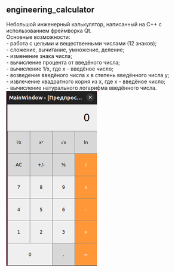 ## engineering_calculator
Небольшой инженерный калькулятор, написанный на С++ с использованием фреймворка Qt.<br/>
Основные возможности:<br/>
	- работа с целыми и вещественными числами (12 знаков);<br/>
	- сложение, вычитание, умножение, деление;<br/>
	- изменение знака числа;<br/>
	- вычисление процента от введёного числа;<br/>
	- вычисление 1/х, где х - введёное число;<br/>
	- возведение введёного числа х в степень введённого числа у;<br/>
	- извлечение квадратного корня из х, где х - введёное число;<br/>
	- вычисление натурального логарифма введённого числа.<br/>
![alt text](image.png)
